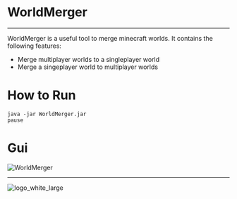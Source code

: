 # WorldMerger

---

WorldMerger is a useful tool to merge minecraft worlds. It contains the following features:

- Merge multiplayer worlds to a singleplayer world
- Merge a singeplayer world to multiplayer worlds

# How to Run

```
java -jar WorldMerger.jar
pause
```

# Gui

![WorldMerger](https://user-images.githubusercontent.com/80217114/159793450-e7a127aa-2418-4653-b0f3-4c525fe4cc8f.png)


---

![logo_white_large](https://user-images.githubusercontent.com/80217114/157707596-ddf31272-8360-4356-8ed6-405ce45e536c.png)
